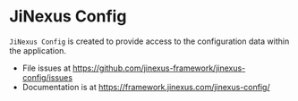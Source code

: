 # JiNexus Config

`JiNexus Config` is created to provide access to the configuration data within the
application.

- File issues at https://github.com/jinexus-framework/jinexus-config/issues
- Documentation is at https://framework.jinexus.com/jinexus-config/